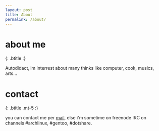 ```yaml
---
layout: post
title: About
permalink: /about/
---
```


# about me
{: .btitle :}

Autodidact, im interrest about many thinks like computer, cook, musics, arts…

# contact
{: .btitle .mt-5 :}

you can contact me per [mail](szorfein@gmail.com), else i'm sometime on freenode IRC on channels  #archlinux, #gentoo, #dotshare.
